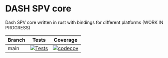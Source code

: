 # DASH SPV core
Dash SPV core written in rust with bindings for different platforms (WORK IN PROGRESS)

| Branch | Tests                                                                                                                                                                                                                                                                                                                                                                                                                                                                                                              | Coverage |
|--------|--------------------------------------------------------------------------------------------------------------------------------------------------------------------------------------------------------------------------------------------------------------------------------------------------------------------------------------------------------------------------------------------------------------------------------------------------------------------------------------------------------------------|------|
| main | [![Tests](https://github.com/dashpay/dash-shared-core/workflows/Tests%20and%20XCode%20framework/badge.svg?branch=main)](https://github.com/dashpay/dash-shared-core/actions/workflows/apple-bindings.yml) | [![codecov](https://codecov.io/gh/dashpay/dash-shared-core/branch/main/graph/badge.svg?token=6Z6A6FT5HV)](https://codecov.io/gh/dashpay/dash-shared-core) |
